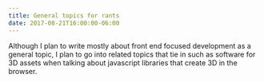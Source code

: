 ```yaml
---
title: General topics for rants
date: 2017-08-21T16:00:00-06:00
---
```

Although I plan to write mostly about front end focused development as a general topic, I plan to go into related topics that tie in such as software for 3D assets when talking about javascript libraries that create 3D in the browser. 
